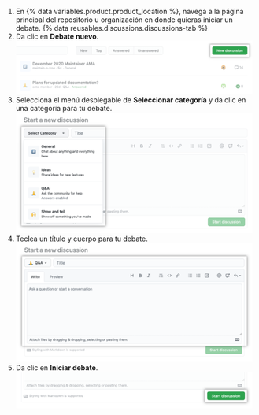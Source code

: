 1. En
{% data variables.product.product_location %}, navega a la página principal del repositorio u organización en donde quieras iniciar un debate.
{% data reusables.discussions.discussions-tab %}
1. Da clic en **Debate nuevo**. ![Botón de "Debate nuevo" dentro de la pestaña de "Debates" en un repositorio](/assets/images/help/discussions/new-discussion-button.png)
1. Selecciona el menú desplegable de **Seleccionar categoría** y da clic en una categoría para tu debate. ![Menú desplegable de "Seleccionar categoría" y lista de categorías disponibles en un repositorio](/assets/images/help/discussions/new-discussion-select-category-dropdown-menu.png)
1. Teclea un título y cuerpo para tu debate. ![Los campos de texto para el cuerpo y título de un debate nuevo](/assets/images/help/discussions/new-discussion-title-and-body-fields.png)
1. Da clic en **Iniciar debate**. ![Botón de "Iniciar debate"](/assets/images/help/discussions/new-discussion-start-discussion-button.png)
